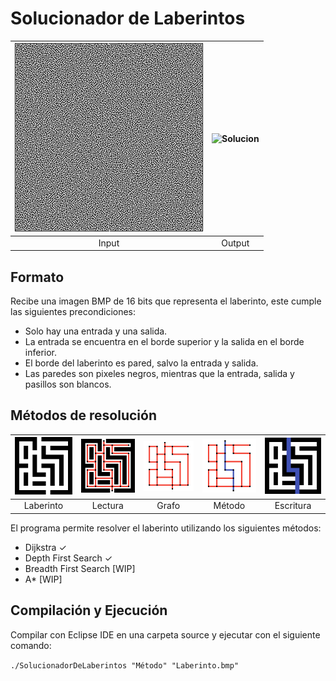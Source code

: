 Solucionador de Laberintos
=============================
 


 ![Laberinto](https://github.com/Lukas-De-Angelis-Riva/Solucionador/blob/master/Laberintote.bmp) | ![Solucion](https://github.com/Lukas-De-Angelis-Riva/Solucionador/blob/master/SOLUCIONLaberintote.bmp) 
:-------------------------:|:-------------------------:
Input           |  Output

Formato
----------

Recibe una imagen BMP de 16 bits que representa el laberinto, este cumple las siguientes precondiciones:

* Solo hay una entrada y una salida.
* La entrada se encuentra en el borde superior y la salida en el borde inferior.
* El borde del laberinto es pared, salvo la entrada y salida.
* Las paredes son pixeles negros, mientras que la entrada, salida y pasillos son blancos.


Métodos de resolución
---------------------
 ![Laberinto](https://github.com/Lukas-De-Angelis-Riva/Solucionador/blob/master/Procedimiento/1Laberinto.png)| ![Lectura](https://github.com/Lukas-De-Angelis-Riva/Solucionador/blob/master/Procedimiento/2PasarAGrafo.png) |![Grafo](https://github.com/Lukas-De-Angelis-Riva/Solucionador/blob/master/Procedimiento/3Grafo.png) |![Método](https://github.com/Lukas-De-Angelis-Riva/Solucionador/blob/master/Procedimiento/4Resolvemos.png) |![Escritura](https://github.com/Lukas-De-Angelis-Riva/Solucionador/blob/master/Procedimiento/5Escribimos.png)
:-------------------------:|:-------------------------:|:-------------------------:|:-------------------------:|:-------------------------:
Laberinto           |  Lectura           |  Grafo             |  Método           |  Escritura


El programa permite resolver el laberinto utilizando los siguientes métodos:
* Dijkstra ✓
* Depth First Search ✓
* Breadth First Search [WIP]
* A* [WIP]


Compilación y Ejecución
-----------------------

Compilar con Eclipse IDE en una carpeta source y ejecutar con el siguiente comando:

`./SolucionadorDeLaberintos "Método" "Laberinto.bmp"`
